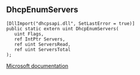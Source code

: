 ## DhcpEnumServers

```
[DllImport("dhcpsapi.dll", SetLastError = true)]
public static extern uint DhcpEnumServers(
   uint Flags,
   ref IntPtr Servers,
   ref uint ServersRead,
   ref uint ServersTotal
);
```

[Microsoft documentation](https://docs.microsoft.com/en-us/windows/win32/api/dhcpssdk/nf-dhcpssdk-dhcpenumservers)
